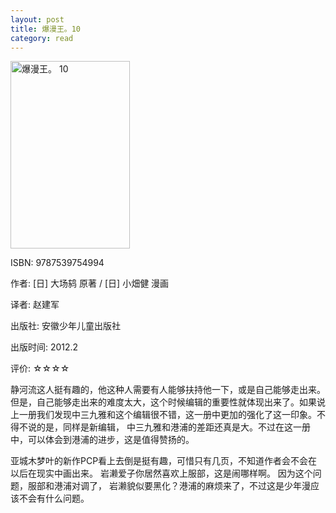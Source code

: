 ```yaml
---
layout: post
title: 爆漫王。10
category: read
---
```

<img class="cover" title="9787539754994" alt="爆漫王。 10" src="/images/2012/10/9787539754994-191x300.jpg" width="191" height="300" />

ISBN: 9787539754994

作者: [日] 大场鸫 原著 / [日] 小畑健 漫画

译者: 赵建军

出版社: 安徽少年儿童出版社

出版时间: 2012.2

评价: ☆☆☆☆

静河流这人挺有趣的，他这种人需要有人能够扶持他一下，或是自己能够走出来。但是，自己能够走出来的难度太大，这个时候编辑的重要性就体现出来了。如果说上一册我们发现中三九雅和这个编辑很不错，这一册中更加的强化了这一印象。不得不说的是，同样是新编辑， 中三九雅和港浦的差距还真是大。不过在这一册中，可以体会到港浦的进步，这是值得赞扬的。

亚城木梦叶的新作PCP看上去倒是挺有趣，可惜只有几页，不知道作者会不会在以后在现实中画出来。 岩濑爱子你居然喜欢上服部，这是闹哪样啊。 因为这个问题，服部和港浦对调了， 岩濑貌似要黑化？港浦的麻烦来了，不过这是少年漫应该不会有什么问题。
